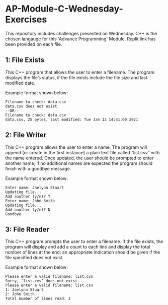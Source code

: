 # AP-Module-C-Wednesday-Exercises

This repository includes challenges presented on Wednesday. C++ is the chosen langauge for this 'Advance Programming' Module. Replit link has been provided on each file.

## 1: File Exists
This C++ program that allows the user to enter a filename. The program displays the file’s status, if the file exists include the file size and last modified date.

Example format shown below:
```
Filename to check: data.csv
data.csv does not exist
--OR--
Filename to check: data.csv
data.csv, 25 bytes, last modified: Tue Jan 12 14:41:00 2021
```

## 2: File Writer
This C++ program allows the user to enter a name. The program will append (or create in the first instance) a plain text file called “list.csv” with the name entered. Once updated, the user should be prompted to enter another name, if no additional names are expected the program should finish with a goodbye message.

Example format shown below:
```
Enter name: Jaelynn Stuart
Updating file...
Add another (y/n)? Y
Enter name: John Smith
Updating file...
Add another (y/n)? N
Goodbye
```

## 3: File Reader
This C++ program prompts the user to enter a filename. If the file exists, the program will display and add a count to each line and display the total number of lines at the end; an appropriate indication should be given if the file specified does not exist.

Example format shown below:
```
Please enter a valid filename: list.cvs
Sorry, ‘list.cvs’ does not exist.
Please enter a valid filename: list.csv
1: Jaelynn Stuart
2: John Smith
Total number of lines read: 2
```
